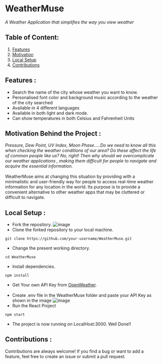 # WeatherMuse

_A Weather Application that simplifies the way you view weather_




## Table of Content:
1. [Features](#features-)
2. [Motivation](#motivation-behind-the-project-)
3. [Local Setup](#local-setup-)
4. [Contributions](#contributions-)

## Features :
- Search the name of the city whose weather you want to know.
- Personalised font color and background music according to the weather of the city searched
- Available in 4 different languages
- Available in both light and dark mode.
- Can show temperatures in both Celsius and Fahrenheit Units

## Motivation Behind the Project :
<I>Pressure, Dew Point, UV Index, Moon Phase.....Do we need to know all this when checking the weather conditions of our area? Do these affect the life of common people like us? No, right! Then why should we overcomplicate our weather applications , making them difficult for people to navigate and acquire the essential information.</I> <br><br>
WeatherMuse aims at changing this situation by providing with a minimalistic and user-friendly way for people to access real-time weather information for any location in the world. Its purpose is to provide a convenient alternative to other weather apps that may be cluttered or difficult to navigate.



## Local Setup :
- Fork the repository.
  ![image](https://user-images.githubusercontent.com/95405559/223359009-43330b81-751c-4834-97cc-8755ef797e63.png)
- Clone the forked repository to your local machine.
```markdown
git clone https://github.com/your-username/WeatherMuse.git
```
- Change the present working directory.
```markdown
cd WeatherMuse
```
- Install dependencies.
```markdown
npm install
```
- Get Your own API Key from <a href= "https://openweathermap.org/">OpenWeather</a>.<br><br>
- Create .env file in the WeatherMuse folder and paste your API Key as shown in the image
![image](https://user-images.githubusercontent.com/95405559/223360856-811c70c9-57b5-468d-9b40-7b1b311e9bea.png)
- Run the React Project

```markdown
npm start
```
- The project is now running on LocalHost:3000. Well Done!!<br>

## Contributions :

Contributions are always welcome! If you find a bug or want to add a feature, feel free to create an issue or submit a pull request.





